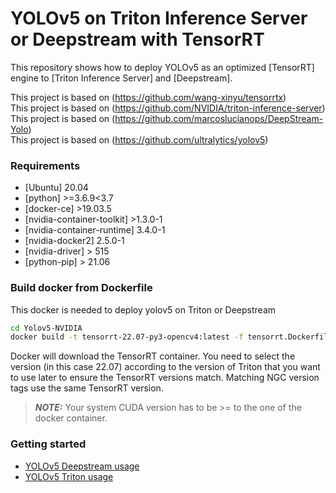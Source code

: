 # YOLOv5 on Triton Inference Server or Deepstream with TensorRT

This repository shows how to deploy YOLOv5 as an optimized [TensorRT] engine to [Triton Inference Server] and [Deepstream].

This project is based on (https://github.com/wang-xinyu/tensorrtx)  
This project is based on (https://github.com/NVIDIA/triton-inference-server)  
This project is based on (https://github.com/marcoslucianops/DeepStream-Yolo)  
This project is based on (https://github.com/ultralytics/yolov5)  

### Requirements

* [Ubuntu] 20.04
* [python]	>=3.6.9<3.7
* [docker-ce]	>19.03.5	
* [nvidia-container-toolkit] >1.3.0-1	
* [nvidia-container-runtime]	3.4.0-1	
* [nvidia-docker2]	2.5.0-1	
* [nvidia-driver]	> 515	
* [python-pip]	> 21.06	

### Build docker from Dockerfile

This docker is needed to deploy yolov5 on Triton or Deepstream

```bash
cd Yolov5-NVIDIA
docker build -t tensorrt-22.07-py3-opencv4:latest -f tensorrt.Dockerfile .
```

Docker will download the TensorRT container. You need to select the version (in this case 22.07) according to the version of Triton that you want to use later to ensure the TensorRT versions match. Matching NGC version tags use the same TensorRT version.

> **_NOTE:_**  Your system CUDA version has to be >= to the one of the docker container.

### Getting started

* [YOLOv5 Deepstream usage](deepstream/)
* [YOLOv5 Triton usage](triton-deploy/)



